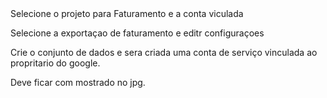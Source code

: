 </h1> Selecione o projeto para Faturamento e a conta viculada </h1></p>
Selecione a exportaçao de faturamento e editr configuraçoes</p>
Crie o conjunto de dados e sera criada uma conta de serviço vinculada ao propritario do google.</p>

Deve ficar com mostrado no jpg.
